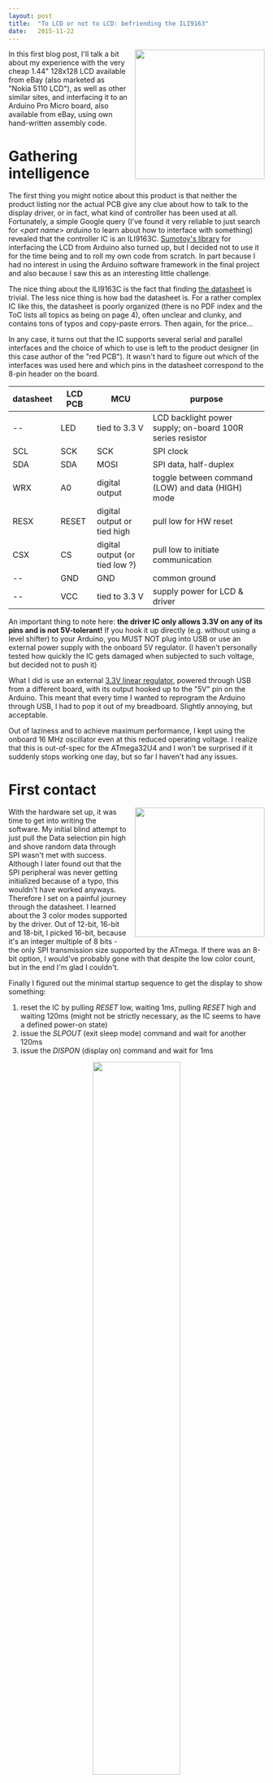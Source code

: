 ```yaml
---
layout: post
title:  "To LCD or not to LCD: befriending the ILI9163"
date:   2015-11-22
---
```


<div style="float: right; margin: 0em 0em 1em 1em">
    <img src="../../../images/2015-11-22-ili9163/IMG_0671.JPG" width="255">
</div>

In this first blog post, I'll talk a bit about my experience with the very cheap 1.44" 128x128 LCD available from eBay (also marketed as "Nokia 5110 LCD"), as well as other similar sites, and interfacing it to an Arduino Pro Micro board, also available from eBay, using own hand-written assembly code.

# Gathering intelligence

The first thing you might notice about this product is that neither the product listing nor the actual PCB give any clue about how to talk to the display driver, or in fact, what kind of controller has been used at all. Fortunately, a simple Google query (I've found it very reliable to just search for _\<part name\> arduino_ to learn about how to interface with something) revealed that the controller IC is an ILI9163C. [Sumotoy's library](https://github.com/sumotoy/TFT_ILI9163C) for interfacing the LCD from Arduino also turned up, but I decided not to use it for the time being and to roll my own code from scratch. In part because I had no interest in using the Arduino software framework in the final project and also because I saw this as an interesting little challenge.

The nice thing about the ILI9163C is the fact that finding [the datasheet](http://www.orientdisplay.com/pdf/ILI9163C.pdf) is trivial. The less nice thing is how bad the datasheet is. For a rather complex IC like this, the datasheet is poorly organized (there is no PDF index and the ToC lists all topics as being on page 4), often unclear and clunky, and contains tons of typos and copy-paste errors. Then again, for the price...

In any case, it turns out that the IC supports several serial and parallel interfaces and the choice of which to use is left to the product designer (in this case author of the "red PCB"). It wasn't hard to figure out which of the interfaces was used here and which pins in the datasheet correspond to the 8-pin header on the board.

| datasheet | LCD PCB | MCU | purpose |
|-----------|---------|-----|---------|
| -- | LED | tied to 3.3 V | LCD backlight power supply; on-board 100R series resistor |
| SCL | SCK | SCK | SPI clock |
| SDA | SDA | MOSI | SPI data, half-duplex |
| WRX | A0 | digital output | toggle between command (LOW) and data (HIGH) mode |
| RESX | RESET | digital output or tied high | pull low for HW reset |
| CSX | CS | digital output (or tied low ?) | pull low to initiate communication |
| -- | GND | GND | common ground |
| -- | VCC | tied to 3.3 V | supply power for LCD & driver |

An important thing to note here: **the driver IC only allows 3.3V on any of its pins and is not 5V-tolerant!** If you hook it up directly (e.g. without using a level shifter) to your Arduino, you MUST NOT plug into USB or use an external power supply with the onboard 5V regulator. (I haven't personally tested how quickly the IC gets damaged when subjected to such voltage, but decided not to push it)

What I did is use an external [3.3V linear regulator](http://www.ti.com/lit/ds/symlink/lm1117-n.pdf), powered through USB from a different board, with its output hooked up to the "5V" pin on the Arduino. This meant that every time I wanted to reprogram the Arduino through USB, I had to pop it out of my breadboard. Slightly annoying, but acceptable.

Out of laziness and to achieve maximum performance, I kept using the onboard 16 MHz oscillator even at this reduced operating voltage. I realize that this is out-of-spec for the ATmega32U4 and I won't be surprised if it suddenly stops working one day, but so far I haven't had any issues.


# First contact

<div style="float: right; margin: 0em 0em 1em 1em">
    <img src="../../../images/2015-11-22-ili9163/IMG_0658.JPG" width="255">
</div>

With the hardware set up, it was time to get into writing the software. My initial blind attempt to just pull the Data selection pin high and shove random data through SPI wasn't met with success. Although I later found out that the SPI peripheral was never getting initialized because of a typo, this wouldn't have worked anyways. Therefore I set on a painful journey through the datasheet. I learned about the 3 color modes supported by the driver. Out of 12-bit, 16-bit and 18-bit, I picked 16-bit, because it's an integer multiple of 8 bits - the only SPI transmission size supported by the ATmega. If there was an 8-bit option, I would've probably gone with that despite the low color count, but in the end I'm glad I couldn't.

Finally I figured out the minimal startup sequence to get the display to show something:

1. reset the IC by pulling _RESET_ low, waiting 1ms, pulling _RESET_ high and waiting 120ms (might not be strictly necessary, as the IC seems to have a defined power-on state)
2. issue the _SLPOUT_ (exit sleep mode) command and wait for another 120ms
3. issue the _DISPON_ (display on) command and wait for 1ms

<div style="text-align: center; margin: 1em">
    <img src="../../../images/2015-11-22-ili9163/IMG_0665.JPG" width="60%">
</div>

At this point the display lit up, beautifully visualizing the beautiful garbage of an uninitialized RAM. Truly a sight to behold. The next steps to get something meaningful out to the screen, are:

1. select 16-bit color mode using the _COLMOD_ command with 05h as its sole argument
2. specify the area to draw into using _CASET_ and _PASET_ (also referred to by the datasheet as _RASET_ -- talk about consistency!)
3. issue a _RAMWR_ command and start pouring in the pixels (don't forget to hold _D/CX_ high)

Note that there are no commands to draw graphical primitives - only "overwrite the specified rectangle with the following pixel data".


# Blue shift

When I drew a 100x100 square in the middle of the screen this way, I noticed that it was shifted up - the first 32 lines were skipped, and the visible 96 lines of the image were followed by random garbage. Offsetting all _PASET_ calls by 32 pixels did the trick - for now. Another thing I noticed was that the red and blue channels were swapped. After carefully comparing my SPI code with the datasheet, I concluded that the panel indeed uses the opposite channel ordering. Fortunately the driver has a command to remedy this; it's called _MADCTL_ and it also allows you to flip the LCD horizontally and vertically - which rotates the image by 180 degrees and seems to solve the 32px offset issue. That is, until you try to use scrolling.

At this point I was able to consistently fill the screen with stuff and could as well shift my focus to other things. However, there was one other feature I wanted to explore...


# The Elder Scroll

When wading through the datasheet, I noticed references to horizontal and vertical scrolling. However, the horizontal scrolling bits are mere placeholders for unimplemented features. Vertical scrolling, on the other hand, is actually a thing and there are commands to set it up. The datasheet couldn't be more ambiguous about those, and I was very confused about which part of RAM gets drawn where. In theory, you divide the screen into 3 vertical parts, called _Top Fixed Area_, _Scroll Area_ and _Bottom Fixed Area_. Using another command, you can change which line of _Scroll Area_ is drawn first and thereby scroll the picture.

When I naïvely tried to do exactly that, nothing happened at first. After some tinkering, I found out that the sum of heights of the 3 areas needed to be 160px -- not 128px as one might expect. Still, with different scroll amounts the behavior wasn't what I'd call consistent. With values less than 32, nothing happened at all. Because of the 32px shift, I also had to waste the top 32 lines of the framebuffer to make the Top Fixed Area visible on the screen.

At this point, I decided to look into the aforementioned Sumotoy's library, hoping to find a solution. Soon I found out the reason for this madness. Apparently, the "red PCB" version of the LCD+driver combo is wired incorrectly, so the ILI9163C thinks it's actually dealing with a 160x128 panel! This explains why some lines were missing and others were shifted. It also partially explains the weird scrolling behaviour. What seems to work is using _Scroll Area_ only and offsetting the scroll amount by 32. This has the benefit of allowing you to use 32 lines of off-screen buffer space to prepare sprites and text while scrolling. However, if you write code that relies on this, it will be incompatible with the "proper" version of the PCB (apparently the black one). Ugh.


# Conclusion

<div style="float: right; margin: 0em 0em 1em 1em">
    <img src="../../../images/2015-11-22-ili9163/IMG_0668.JPG" width="255">
</div>

It took about one afternoon to get this setup working. Thanks to Sumotoy's library, I have a reference to check my code against when I run into issues.

The ILI9163C has many other features which I haven't found the time to try out yet. If you have, please let us all know how it went - and how broken they are!

The code I'm using for driving this IC can be found [here](https://gist.github.com/mcejp/cbd817f96201bd960fbfdb2f96f522ac). A good driver would be portable, universal, complete and optimized. This one is neither, as it's tailored to my project and any optimization at this point would be premature. Still, I hope it might be of use to somebody. Alternatively, you can point at it and laugh.


## Some more things to explore:

- using software reset only, thereby saving one GPIO pin
- reading data from the Frame RAM -- or rather reading anything at all
- how to do fast 3D graphics with an ATmega